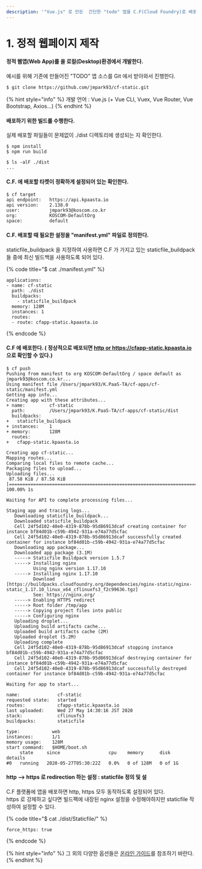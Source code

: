 ```yaml
---
description: '"Vue.js" 로 만든  간단한 "todo" 앱을 C.F(Cloud Foundry)로 배포하고 웹에서 접근하는 과정을 설명한다.'
---
```


# 1. 정적 웹페이지 제작

#### 정적 웹앱\(Web App\)를 을 로컬\(Desktop\)환경에서 개발한다.

예시를 위해 기존에 만들어진 "TODO" 앱 소스를 Git 에서 받아와서 진행한다.

```
$ git clone https://github.com/jmpark93/cf-static.git
```

{% hint style="info" %}
개발 언어 : Vue.js \(+ Vue CLI, Vuex, Vue Router, Vue Bootstrap, Axios...\)
{% endhint %}

#### 배포하기 위한 빌드를 수행한다. 

실제 배포할 파일들이 문제없이 ./dist 디렉토리에 생성되는 지 확인한다. 

```text
$ npm install
$ npm run build

$ ls -alF ./dist
...
```

#### C.F. 에 배포할 타켓이 정확하게 설정되어 있는 확인한다. 

```text
$ cf target
api endpoint:   https://api.kpaasta.io
api version:    2.138.0
user:           jmpark93@koscom.co.kr
org:            KOSCOM-DefaultOrg
space:          default
```

#### C.F. 배포할 때 필요한 설정을 "manifest.yml" 파일로 정의한다. 

staticfile\_buildpack 을 지정하여 사용하면 C.F 가 가지고 있는 staticfile\_buildpack 들 중에 최신 빌드백을 사용하도록 되어 있다.  

{% code title="$ cat ./manifest.yml" %}
```text
applications:
- name: cf-static
  path: ./dist
  buildpacks: 
    - staticfile_buildpack
  memory: 128M
  instances: 1
  routes:
  - route: cfapp-static.kpaasta.io
```
{% endcode %}

#### C.F 에 배포한다. \( 정상적으로 배포되면 [http or https://cfapp-static.kpaasta.io ](http://cfapp-static.kpaasta.io)으로 확인할 수 있다.\)

```text
$ cf push 
Pushing from manifest to org KOSCOM-DefaultOrg / space default as jmpark93@koscom.co.kr...
Using manifest file /Users/jmpark93/K.PaaS-TA/cf-apps/cf-static/manifest.yml
Getting app info...
Creating app with these attributes...
+ name:         cf-static
  path:         /Users/jmpark93/K.PaaS-TA/cf-apps/cf-static/dist
  buildpacks:
+   staticfile_buildpack
+ instances:    1
+ memory:       128M
  routes:
+   cfapp-static.kpaasta.io

Creating app cf-static...
Mapping routes...
Comparing local files to remote cache...
Packaging files to upload...
Uploading files...
 87.58 KiB / 87.58 KiB [==============================================================================================================================================================] 100.00% 1s

Waiting for API to complete processing files...

Staging app and tracing logs...
   Downloading staticfile_buildpack...
   Downloaded staticfile_buildpack
   Cell 24f5d102-40e0-4319-878b-95d86913dcaf creating container for instance bf84d01b-c59b-4942-931a-e74a77d5cfac
   Cell 24f5d102-40e0-4319-878b-95d86913dcaf successfully created container for instance bf84d01b-c59b-4942-931a-e74a77d5cfac
   Downloading app package...
   Downloaded app package (3.1M)
   -----> Staticfile Buildpack version 1.5.7
   -----> Installing nginx
          Using nginx version 1.17.10
   -----> Installing nginx 1.17.10
          Download [https://buildpacks.cloudfoundry.org/dependencies/nginx-static/nginx-static_1.17.10_linux_x64_cflinuxfs3_f2c99636.tgz]
          See: https://nginx.org/
   -----> Enabling HTTPS redirect
   -----> Root folder /tmp/app
   -----> Copying project files into public
   -----> Configuring nginx
   Uploading droplet...
   Uploading build artifacts cache...
   Uploaded build artifacts cache (2M)
   Uploaded droplet (5.2M)
   Uploading complete
   Cell 24f5d102-40e0-4319-878b-95d86913dcaf stopping instance bf84d01b-c59b-4942-931a-e74a77d5cfac
   Cell 24f5d102-40e0-4319-878b-95d86913dcaf destroying container for instance bf84d01b-c59b-4942-931a-e74a77d5cfac
   Cell 24f5d102-40e0-4319-878b-95d86913dcaf successfully destroyed container for instance bf84d01b-c59b-4942-931a-e74a77d5cfac

Waiting for app to start...

name:              cf-static
requested state:   started
routes:            cfapp-static.kpaasta.io
last uploaded:     Wed 27 May 14:30:16 JST 2020
stack:             cflinuxfs3
buildpacks:        staticfile

type:            web
instances:       1/1
memory usage:    128M
start command:   $HOME/boot.sh
     state     since                  cpu    memory      disk      details
#0   running   2020-05-27T05:30:22Z   0.0%   0 of 128M   0 of 1G   
```

#### http --&gt; https 로 redirection 하는 설정 : staticfile 정의 및 설

C.F 플랫폼에 앱을 배포하면 http, https 모두 동작하도록 설정되어 있다.   
https 로 강제하고 싶다면 빌드팩에 내장된 nginx 설정을 수정해야하지만 staticfile 작성하여 설정할 수 있다. 

{% code title="$ cat ./dist/Staticfile/" %}
```text
force_https: true
```
{% endcode %}

{% hint style="info" %}
그 외의 다양한 옵션들은 [온라인 가이드](https://docs.cloudfoundry.org/buildpacks/staticfile/index.html)를 참조하기 바란다.
{% endhint %}

